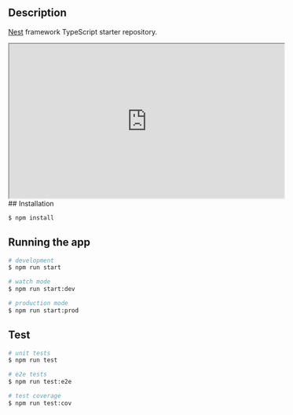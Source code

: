 ## Description

[Nest](https://github.com/nestjs/nest) framework TypeScript starter repository.

<foreignObject width="100" height="100">
<iframe width="560" height="315" src='https://dbdiagram.io/embed/63f8e1df296d97641d838e60'> </iframe>
</foreignObject>
## Installation

```bash
$ npm install
```

## Running the app

```bash
# development
$ npm run start

# watch mode
$ npm run start:dev

# production mode
$ npm run start:prod
```

## Test

```bash
# unit tests
$ npm run test

# e2e tests
$ npm run test:e2e

# test coverage
$ npm run test:cov
```
